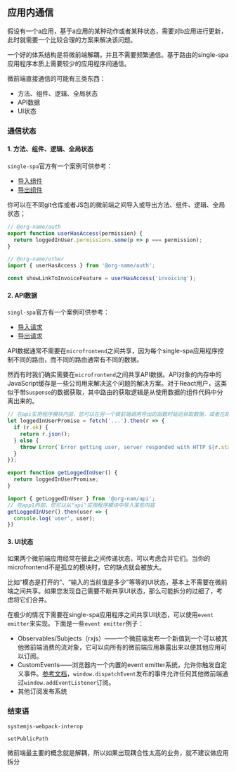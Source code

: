 ## 应用内通信

假设有一个a应用，基于a应用的某种动作或者某种状态，需要对b应用进行更新，此时就需要一个比较合理的方案来解决该问题。

一个好的体系结构是将微前端解耦，并且不需要频繁通信。基于路由的single-spa应用程序本质上需要较少的应用程序间通信。

微前端直接通信的可能有三类东西：

* 方法、组件、逻辑、全局状态
* API数据
* UI状态

### 通信状态

#### 1. 方法、组件、逻辑、全局状态

`single-spa`官方有一个案例可供参考：

* [导入组件](https://github.com/vue-microfrontends/rate-dogs/blob/fe3196234b9cbd6d627199b03a96e7b5f0285c4b/src/components/rate-dogs.vue#L25)
* [导出组件](https://github.com/vue-microfrontends/styleguide/blob/af3eaa70bec7daa74635eb3ec76140fb647b0b14/src/vue-mf-styleguide.js#L5)

你可以在不同git仓库或者JS包的微前端之间导入或导出方法、组件、逻辑、全局状态；

```javascript
// @org-name/auth
export function userHasAccess(permission) {
  return loggedInUser.permissions.some(p => p === permission);
}
```

```javascript
// @org-name/other
import { userHasAccess } from '@org-name/auth';

const showLinkToInvoiceFeature = userHasAccess('invoicing');
```

#### 2. API数据

`singl-spa`官方有一个案例可供参考：

* [导入请求](https://github.com/react-microfrontends/people/blob/ad18de9b96b52e6975244e6662becfe13e41a2db/src/utils/api.js#L1)
* [导出请求](https://github.com/react-microfrontends/api/blob/c3c336129e920bbc6137f04cce24b718105efed1/src/react-mf-api.js#L3)

API数据通常不需要在`microfrontend`之间共享，因为每个single-spa应用程序控制不同的路由，而不同的路由通常有不同的数据。

然而有时我们确实需要在`microfrontend`之间共享API数据。API对象的内存中的JavaScript缓存是一些公司用来解决这个问题的解决方案。对于React用户，这类似于带`Suspense`的数据获取，其中路由的获取逻辑是从使用数据的组件代码中分离出来的。

```javascript
// 在api实用程序模块内部，您可以在另一个微前端调用导出的函数时延迟获取数据，或者在路由更改时急于获取数据
let loggedInUserPromise = fetch('...').then(r => {
  if (r.ok) {
    return r.json();
  } else {
    throw Error(`Error getting user, server responded with HTTP ${r.status}`);
  }
});

export function getLoggedInUser() {
  return loggedInUserPromise;
}
```

```javascript
import { getLoggedInUser } from '@org-nam/api';
// 在app1内部，您可以从"api"实用程序模块中导入某些内容
getLoggedInUser().then(user => {
  console.log('user', user);
})
```

#### 3. UI状态

如果两个微前端应用经常在彼此之间传递状态，可以考虑合并它们。当你的microfrontend不是孤立的模块时，它的缺点就会被放大。

比如“模态是打开的”、“输入的当前值是多少”等等的UI状态，基本上不需要在微前端之间共享。如果您发现自己需要不断共享UI状态，那么可能拆分的过细了，考虑将它们合并。

在极少的情况下需要在single-spa应用程序之间共享UI状态，可以使用`event emitter`来实现。下面是一些`event emitter`例子：

* Observables/Subjects（rxjs）——一个微前端发布一个新值到一个可以被其他微前端消费的流对象，它可以向所有的微前端应用暴露出来以便其他应用可以订阅。
* CustomEvents——浏览器内一个内置的event emitter系统，允许你触发自定义事件。[参考文档](https://developer.mozilla.org/en-US/docs/Web/Guide/Events/Creating_and_triggering_events)，`window.dispatchEvent`发布的事件允许任何其他微前端通过`window.addEventListener`订阅。
* 其他订阅发布系统



### 结束语

`systemjs-webpack-interop`  

`setPublicPath`

微前端最主要的概念就是解耦，所以如果出现耦合性太高的业务，就不建议做应用拆分


